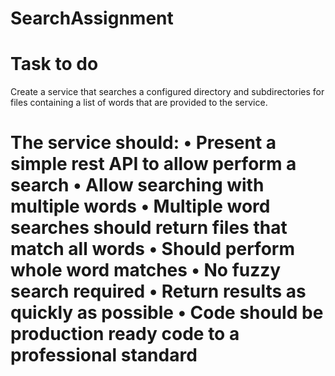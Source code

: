 # SearchAssignment
Task to do
=================================================================================================================

Create a service that searches a configured directory and subdirectories for files containing a list of words that are provided to the service.
 
The service should:
•	Present a simple rest API to allow perform a search 
•	Allow searching with multiple words 
•	Multiple word searches should return files that match all words 
•	Should perform whole word matches 
•	No fuzzy search required 
•	Return results as quickly as possible 
•	Code should be production ready code to a professional standard
===================================================================================================================

